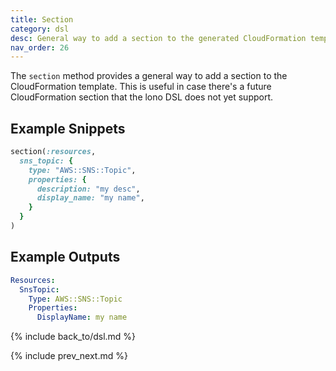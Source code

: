 ```yaml
---
title: Section
category: dsl
desc: General way to add a section to the generated CloudFormation template.
nav_order: 26
---
```


The `section` method provides a general way to add a section to the CloudFormation template.  This is useful in case there's a future CloudFormation section that the lono DSL does not yet support.

## Example Snippets

```ruby
section(:resources,
  sns_topic: {
    type: "AWS::SNS::Topic",
    properties: {
      description: "my desc",
      display_name: "my name",
    }
  }
)
```

## Example Outputs

```yaml
Resources:
  SnsTopic:
    Type: AWS::SNS::Topic
    Properties:
      DisplayName: my name
```

{% include back_to/dsl.md %}

{% include prev_next.md %}
